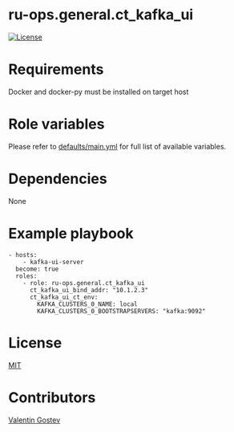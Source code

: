 # ru-ops.general.ct_kafka_ui
[![License](https://img.shields.io/badge/license-MIT%20License-brightgreen.svg)](https://opensource.org/licenses/MIT)


# Requirements
Docker and docker-py must be installed on target host

# Role variables
Please refer to [defaults/main.yml](./defaults/main.yml) for full list of available variables. 

# Dependencies
None

# Example playbook
```
- hosts:
    - kafka-ui-server
  become: true
  roles:
    - role: ru-ops.general.ct_kafka_ui
      ct_kafka_ui_bind_addr: "10.1.2.3"
      ct_kafka_ui_ct_env:
        KAFKA_CLUSTERS_0_NAME: local
        KAFKA_CLUSTERS_0_BOOTSTRAPSERVERS: "kafka:9092"
```

# License
[MIT](./LICENSE)

# Contributors
[Valentin Gostev](https://github.com/ussrlongbow)
